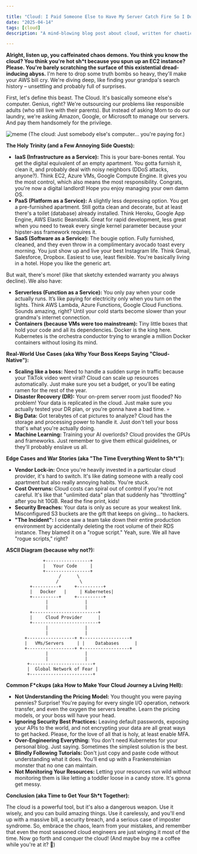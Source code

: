 ```yaml
---

title: "Cloud: I Paid Someone Else to Have My Server Catch Fire So I Don't Have To 💀"
date: "2025-04-14"
tags: [cloud]
description: "A mind-blowing blog post about cloud, written for chaotic Gen Z engineers."

---
```


**Alright, listen up, you caffeinated chaos demons. You think you know the cloud? You think you're hot sh*t because you spun up an EC2 instance? Please. You're barely scratching the surface of this existential dread-inducing abyss.** I'm here to drop some truth bombs so heavy, they'll make your AWS bill cry. We're diving deep, like finding your grandpa's search history – unsettling and probably full of surprises.

First, let's define this beast. The Cloud. It's basically someone else's computer. Genius, right? We're outsourcing our problems like responsible adults (who still live with their parents). But instead of asking Mom to do our laundry, we're asking Amazon, Google, or Microsoft to manage our servers. And pay them handsomely for the privilege.

![meme](https://i.imgflip.com/5y474x.jpg)
(The cloud: Just somebody else's computer... you're paying for.)

**The Holy Trinity (and a Few Annoying Side Quests):**

*   **IaaS (Infrastructure as a Service):** This is your bare-bones rental. You get the digital equivalent of an empty apartment. You gotta furnish it, clean it, and probably deal with noisy neighbors (DDoS attacks, anyone?). Think EC2, Azure VMs, Google Compute Engine. It gives you the most control, which also means the most responsibility. Congrats, you're now a digital landlord! Hope you enjoy managing your own damn OS.
*   **PaaS (Platform as a Service):** A slightly less depressing option. You get a pre-furnished apartment. Still gotta clean and decorate, but at least there's a toilet (database) already installed. Think Heroku, Google App Engine, AWS Elastic Beanstalk. Great for rapid development, less great when you need to tweak every single kernel parameter because your hipster-ass framework requires it.
*   **SaaS (Software as a Service):** The bougie option. Fully furnished, cleaned, and they even throw in a complimentary avocado toast every morning. You just show up and live your best Instagram life. Think Gmail, Salesforce, Dropbox. Easiest to use, least flexible. You're basically living in a hotel. Hope you like the generic art.

But wait, there's more! (like that sketchy extended warranty you always decline). We also have:

*   **Serverless (Function as a Service):** You only pay when your code actually runs. It’s like paying for electricity only when you turn on the lights. Think AWS Lambda, Azure Functions, Google Cloud Functions. Sounds amazing, right? Until your cold starts become slower than your grandma's internet connection.
*   **Containers (because VMs were too mainstream):** Tiny little boxes that hold your code and all its dependencies. Docker is the king here. Kubernetes is the orchestra conductor trying to wrangle a million Docker containers without losing its mind.

**Real-World Use Cases (aka Why Your Boss Keeps Saying "Cloud-Native"):**

*   **Scaling like a boss:** Need to handle a sudden surge in traffic because your TikTok video went viral? Cloud can scale up resources automatically. Just make sure you set a budget, or you'll be eating ramen for the rest of the year.
*   **Disaster Recovery (DR):** Your on-prem server room just flooded? No problem! Your data is replicated in the cloud. Just make sure you actually tested your DR plan, or you're gonna have a bad time. 💀
*   **Big Data:** Got terabytes of cat pictures to analyze? Cloud has the storage and processing power to handle it. Just don't tell your boss that's what you're actually doing.
*   **Machine Learning:** Training your AI overlords? Cloud provides the GPUs and frameworks. Just remember to give them ethical guidelines, or they'll probably enslave us all.

**Edge Cases and War Stories (aka "The Time Everything Went to Sh*t"):**

*   **Vendor Lock-in:** Once you're heavily invested in a particular cloud provider, it's hard to switch. It's like dating someone with a really cool apartment but also really annoying habits. You're stuck.
*   **Cost Overruns:** Cloud costs can spiral out of control if you're not careful. It's like that "unlimited data" plan that suddenly has "throttling" after you hit 10GB. Read the fine print, kids!
*   **Security Breaches:** Your data is only as secure as your weakest link. Misconfigured S3 buckets are the gift that keeps on giving... to hackers.
*   **"The Incident":** I once saw a team take down their entire production environment by accidentally deleting the root volume of their RDS instance. They blamed it on a "rogue script." Yeah, sure. We all have "rogue scripts," right?

**ASCII Diagram (because why not?):**

```
              +-----------------+
              |   Your Code     |
              +-----------------+
                    /      \
                   /        \
         +----------+     +----------+
         |   Docker   |     | Kubernetes|
         +----------+     +----------+
               |              |
               |              |
         +-------------------------+
         |     Cloud Provider      |
         +-------------------------+
               |              |
               |              |
       +------------------+ +------------------+
       |   VMs/Servers     | |    Databases      |
       +------------------+ +------------------+
               |              |
               |              |
        +------------------------+
        |  Global Network of Fear |
        +------------------------+

```

**Common F\*ckups (aka How to Make Your Cloud Journey a Living Hell):**

*   **Not Understanding the Pricing Model:** You thought you were paying pennies? Surprise! You're paying for every single I/O operation, network transfer, and even the oxygen the servers breathe. Learn the pricing models, or your boss will have your head.
*   **Ignoring Security Best Practices:** Leaving default passwords, exposing your APIs to the world, and not encrypting your data are all great ways to get hacked. Please, for the love of all that is holy, at least enable MFA.
*   **Over-Engineering Everything:** You don't need Kubernetes for your personal blog. Just saying. Sometimes the simplest solution is the best.
*   **Blindly Following Tutorials:** Don't just copy and paste code without understanding what it does. You'll end up with a Frankensteinian monster that no one can maintain.
*   **Not Monitoring Your Resources:** Letting your resources run wild without monitoring them is like letting a toddler loose in a candy store. It's gonna get messy.

**Conclusion (aka Time to Get Your Sh*t Together):**

The cloud is a powerful tool, but it's also a dangerous weapon. Use it wisely, and you can build amazing things. Use it carelessly, and you'll end up with a massive bill, a security breach, and a serious case of imposter syndrome. So, embrace the chaos, learn from your mistakes, and remember that even the most seasoned cloud engineers are just winging it most of the time. Now go forth and conquer the cloud! (And maybe buy me a coffee while you're at it? 🙏)
